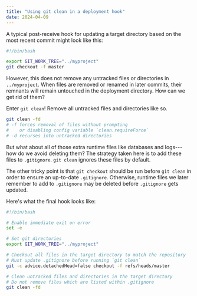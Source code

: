 ```yaml
---
title: "Using git clean in a deployment hook"
date: 2024-04-09
---
```


A typical post-receive hook for updating a target directory based on the most recent commit might look like this:

```sh
#!/bin/bash

export GIT_WORK_TREE="../myproject"
git checkout -f master
```

However, this does not remove any untracked files or directories in `../myproject`.  When files are removed or renamed in later commits, their remnants will remain untouched in the deployment directory.  How can we get rid of them?

Enter `git clean`!  Remove all untracked files and directories like so.

```sh
git clean -fd
# -f forces removal of files without prompting
#    or disabling config variable `clean.requireForce`
# -d recurses into untracked directories
```

But what about all of those extra runtime files like databases and logs---how do we avoid deleting them?  The strategy taken here is to add these files to `.gitignore`.  `git clean` ignores these files by default.

The other tricky point is that `git checkout` should be run before `git clean` in order to ensure an up-to-date `.gitignore`.  Otherwise, runtime files we later remember to add to `.gitignore` may be deleted before `.gitignore` gets updated.

Here's what the final hook looks like:

```sh
#!/bin/bash

# Enable immediate exit on error
set -e

# Set git directories
export GIT_WORK_TREE="../myproject"

# Checkout all files in the target directory to match the repository
# Must update .gitignore before running `git clean`
git -c advice.detachedHead=false checkout -f refs/heads/master

# Clean untracked files and directories in the target directory
# Do not remove files which are listed within .gitignore
git clean -fd
```
